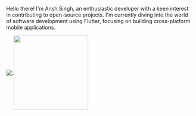 Hello there! I'm Ansh Singh, an enthusiastic developer with a keen interest in contributing to open-source projects. I'm currently diving into the world of software development using Flutter, focusing on building cross-platform mobile applications.

<a href="https://github.com/AnshhSingh/AnshhSingh">
  <img  align="center" src="https://github-readme-stats.vercel.app/api?username=AnshhSingh&count_private=true&show_icons=true&theme=radical&hide_border=true" />
</a> <a href="https://github.com/AnshhSingh/AnshhSingh">
  <img height=200 align="center" src="https://github-readme-stats.vercel.app/api/top-langs/?username=AnshhSingh&hide_progress=true&theme=radical&hide_border=true&langs_count=8&size_weight=0.5&count_weight=0.5"/>
</a>
